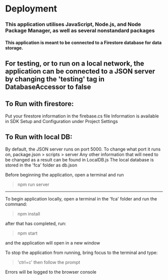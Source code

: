 
# Deployment

### This application utilises JavaScript, Node.js, and Node Package Manager, as well as several nonstandard packages

#### This application is meant to be connected to a Firestore database for data storage.
## For testing, or to run on a local network, the application can be connected to a JSON server by changing the 'testing' tag in DatabaseAccessor to false

## To Run with firestore:
Put your firestore information in the firebase.cs file
Information is available in SDK Setup and Configuration under Project Settings

## To Run with local DB:
By default, the JSON server runs on port 5000. To change what port it runs on, package.json > scripts > server
Any other information that will need to be changed as a result can be found in LocalDB.js
The local database is stored in the 'fca' folder as db.json

Before beginning the application, open a terminal and run 

> npm run server

----------------------------------------------------------------------------------------------------------------------------------------------------------------------
To begin application locally, open a terminal in the 'fca' folder and run the command:

> npm install

after that has completed, run:

> npm start

and the application will open in a new window


To stop the application from running, bring focus to the terminal and type:
> 'ctrl+c'
then follow the prompt

Errors will be logged to the browser console
